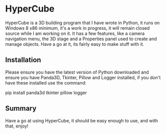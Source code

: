 # HyperCube
HyperCube is a 3D building program that I have wrote in Python, it runs on Windows 8 x86 minimum, it's a work in progress, it will remain closed source while I am working on it. It has a few features, like a camera navigation menu, the 3D stage and a Properties panel used to create and manage objects. Have a go at it, its fairly easy to make stuff with it.

## Installation
Please ensure you have the latest version of Python downloaded and ensure you have Panda3D, Tkinter, Pillow and Logger installed, if you don't have these installed use the command:

pip install panda3d tkinter pillow logger

## Summary
Have a go at using HyperCube, it should be easy enough to use, and with that, enjoy!
